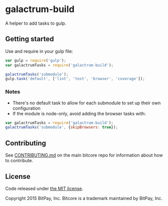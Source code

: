 # galactrum-build

A helper to add tasks to gulp.

## Getting started

Use and require in your gulp file: 

```javascript
var gulp = require('gulp');
var galactrumTasks = require('galactrum-build');

galactrumTasks('submodule');
gulp.task('default', ['lint', 'test', 'browser', 'coverage']);
```

### Notes

* There's no default task to allow for each submodule to set up their own configuration
* If the module is node-only, avoid adding the browser tasks with:
```javascript
var galactrumTasks = require('galactrum-build');
galactrumTasks('submodule', {skipBrowsers: true});
```

## Contributing

See [CONTRIBUTING.md](https://github.com/galactrum/galactrum/blob/master/CONTRIBUTING.md) on the main bitcore repo for information about how to contribute.

## License

Code released under [the MIT license](https://github.com/bitpay/bitcore/blob/master/LICENSE).

Copyright 2015 BitPay, Inc. Bitcore is a trademark maintained by BitPay, Inc.


